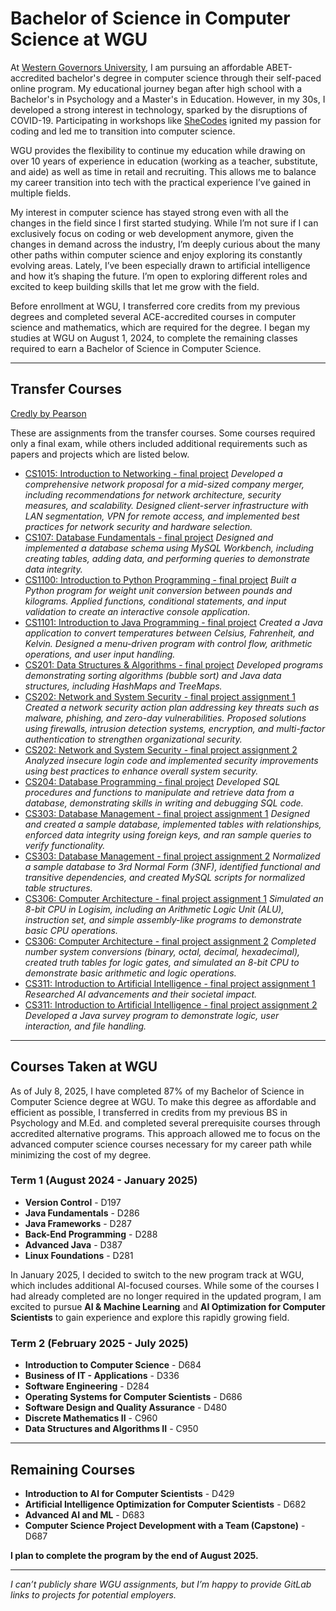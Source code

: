 # Bachelor of Science in Computer Science at WGU

At [Western Governors University](https://www.wgu.edu/online-it-degrees/computer-science.html), I am pursuing an affordable ABET-accredited bachelor's degree in computer science through their self-paced online program. My educational journey began after high school with a Bachelor's in Psychology and a Master's in Education. However, in my 30s, I developed a strong interest in technology, sparked by the disruptions of COVID-19. Participating in workshops like [SheCodes](https://www.shecodes.io/graduates/43613-sarah-gillard) ignited my passion for coding and led me to transition into computer science.

WGU provides the flexibility to continue my education while drawing on over 10 years of experience in education (working as a teacher, substitute, and aide) as well as time in retail and recruiting. This allows me to balance my career transition into tech with the practical experience I’ve gained in multiple fields.

My interest in computer science has stayed strong even with all the changes in the field since I first started studying. While I’m not sure if I can exclusively focus on coding or web development anymore, given the changes in demand across the industry, I’m deeply curious about the many other paths within computer science and enjoy exploring its constantly evolving areas. Lately, I’ve been especially drawn to artificial intelligence and how it’s shaping the future. I’m open to exploring different roles and excited to keep building skills that let me grow with the field.

Before enrollment at WGU, I transferred core credits from my previous degrees and completed several ACE-accredited courses in computer science and mathematics, which are required for the degree. I began my studies at WGU on August 1, 2024, to complete the remaining classes required to earn a Bachelor of Science in Computer Science.

---

## Transfer Courses
[Credly by Pearson](https://www.credly.com/users/sarah-gillard.97831083)

These are assignments from the transfer courses. Some courses required only a final exam, while others included additional requirements such as papers and projects which are listed below.

- [CS1015: Introduction to Networking - final project](CS1015_Intro_To_Networking.pdf)
 *Developed a comprehensive network proposal for a mid-sized company merger, including recommendations for network architecture, security measures, and scalability. Designed client-server infrastructure with LAN segmentation, VPN for remote access, and implemented best practices for network security and hardware selection.*
- [CS107: Database Fundamentals - final project](CS107_Database_Fundamentals.pdf)
  *Designed and implemented a database schema using MySQL Workbench, including creating tables, adding data, and performing queries to demonstrate data integrity.*
- [CS1100: Introduction to Python Programming - final project](CS1100_Intro_To_Python.pdf)
  *Built a Python program for weight unit conversion between pounds and kilograms. Applied functions, conditional statements, and input validation to create an interactive console application.*
- [CS1101: Introduction to Java Programming - final project](CS1101_Intro_To_Java.pdf)
  *Created a Java application to convert temperatures between Celsius, Fahrenheit, and Kelvin. Designed a menu-driven program with control flow, arithmetic operations, and user input handling.*
- [CS201: Data Structures & Algorithms - final project](cs201_Data_Structures_And_Algorithms_1.pdf)  *Developed programs demonstrating sorting algorithms (bubble sort) and Java data structures, including HashMaps and TreeMaps.* 
- [CS202: Network and System Security - final project assignment 1](CS202_assignment1_SarahGillard.pdf)
  *Created a network security action plan addressing key threats such as malware, phishing, and zero-day vulnerabilities. Proposed solutions using firewalls, intrusion detection systems, encryption, and multi-factor authentication to strengthen organizational security.*
- [CS202: Network and System Security - final project assignment 2](CS202_assignment2_SarahGillard.pdf)
  *Analyzed insecure login code and implemented security improvements using best practices to enhance overall system security.*
- [CS204: Database Programming - final project](CS204_Database_Programming.pdf)
  *Developed SQL procedures and functions to manipulate and retrieve data from a database, demonstrating skills in writing and debugging SQL code.*
- [CS303: Database Management - final project assignment 1](CS303__Database_Management_Assignment1.pdf)
  *Designed and created a sample database, implemented tables with relationships, enforced data integrity using foreign keys, and ran sample queries to verify functionality.*
- [CS303: Database Management - final project assignment 2](CS303__Database_Management_Assignment2.pdf)
  *Normalized a sample database to 3rd Normal Form (3NF), identified functional and transitive dependencies, and created MySQL scripts for normalized table structures.*
- [CS306: Computer Architecture - final project assignment 1](https://github.com/sngillard/WGU_Transfer_Courses/blob/240b7f549df0c2a96b64bd6b9f4cd35788dfc2fa/CS306_assignment%201_SarahGillard.pdf)
*Simulated an 8-bit CPU in Logisim, including an Arithmetic Logic Unit (ALU), instruction set, and simple assembly-like programs to demonstrate basic CPU operations.*
- [CS306: Computer Architecture - final project assignment 2](https://github.com/sngillard/WGU_Transfer_Courses/blob/c7ff91290607b8b785fd864813cff599ac796a8f/CS306_assignment%202_SarahGillard.pdf)
*Completed number system conversions (binary, octal, decimal, hexadecimal), created truth tables for logic gates, and simulated an 8-bit CPU to demonstrate basic arithmetic and logic operations.*
- [CS311: Introduction to Artificial Intelligence - final project assignment 1](CS311_assignment1_SarahGillard.pdf)  *Researched AI advancements and their societal impact.*  
- [CS311: Introduction to Artificial Intelligence - final project assignment 2](CS311_assignment2_SarahGillard.pdf)  *Developed a Java survey program to demonstrate logic, user interaction, and file handling.*  



---

## Courses Taken at WGU
As of July 8, 2025, I have completed 87% of my Bachelor of Science in Computer Science degree at WGU. To make this degree as affordable and efficient as possible, I transferred in credits from my previous BS in Psychology and M.Ed. and completed several prerequisite courses through accredited alternative programs. This approach allowed me to focus on the advanced computer science courses necessary for my career path while minimizing the cost of my degree.

### Term 1 (August 2024 - January 2025)
- **Version Control** - D197  
- **Java Fundamentals** - D286
- **Java Frameworks** - D287
- **Back-End Programming** - D288
- **Advanced Java** - D387
- **Linux Foundations** - D281

In January 2025, I decided to switch to the new program track at WGU, which includes additional AI-focused courses. While some of the courses I had already completed are no longer required in the updated program, I am excited to pursue **AI & Machine Learning** and **AI Optimization for Computer Scientists** to gain experience and explore this rapidly growing field.

### Term 2 (February 2025 - July 2025)
- **Introduction to Computer Science** - D684
- **Business of IT - Applications** - D336
- **Software Engineering** - D284  
- **Operating Systems for Computer Scientists** - D686 
- **Software Design and Quality Assurance** - D480
- **Discrete Mathematics II** - C960
- **Data Structures and Algorithms II** - C950

---

## Remaining Courses
- **Introduction to AI for Computer Scientists** - D429
- **Artificial Intelligence Optimization for Computer Scientists** - D682
- **Advanced AI and ML** - D683
- **Computer Science Project Development with a Team (Capstone)** - D687

**I plan to complete the program by the end of August 2025.**

---

*I can’t publicly share WGU assignments, but I’m happy to provide GitLab links to projects for potential employers.*

